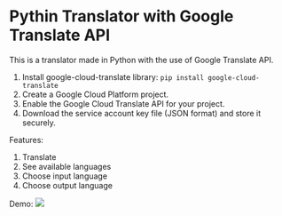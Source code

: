 # Pythin Translator with Google Translate API

This is a translator made in Python with the use of Google Translate API.

1. Install google-cloud-translate library:
   `pip install google-cloud-translate`
2. Create a Google Cloud Platform project.
3. Enable the Google Cloud Translate API for your project.
4. Download the service account key file (JSON format) and store it securely.

Features:
1. Translate
2. See available languages
3. Choose input language
4. Choose output language

Demo:
![](https://github.com/JoaoMSacramento/python-translator-google-api/blob/main/demo.gif)
